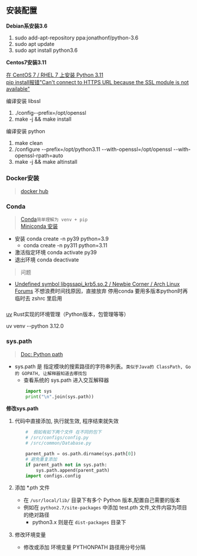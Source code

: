 ## 安装配置

**Debian系安装3.6**
1. sudo add-apt-repository ppa:jonathonf/python-3.6
1. sudo apt update 
1. sudo apt install python3.6

**Centos7安装3.11**

[在 CentOS 7 / RHEL 7 上安装 Python 3.11](https://blog.csdn.net/zhezhebie/article/details/132499755)  
[pip install报错"Can't connect to HTTPS URL because the SSL module is not available"](https://www.cnblogs.com/world-of-yuan/p/17855748.html)  

编译安装 libssl
1. ./config--prefix=/opt/openssl
1. make -j && make install

编译安装 python
1. make  clean
1. /configure --prefix=/opt/python3.11 --with-openssl=/opt/openssl --with-openssl-rpath=auto
1. make -j && make altinstall

### Docker安装
> [docker hub](https://hub.docker.com/_/python/)

### Conda
> [Conda](https://conda.io/projects/conda/en/latest/user-guide/install/index.html)`简单理解为 venv + pip`  
> [Miniconda 安装](https://docs.anaconda.com/miniconda/)  

- 安装 conda create -n py39  python=3.9 
    - conda create -n py311 python=3.11
- 激活指定环境 conda activate py39
- 退出环境 conda deactivate

> 问题
- [Undefined symbol libgssapi_krb5.so.2 / Newbie Corner / Arch Linux Forums](https://bbs.archlinux.org/viewtopic.php?id=292834) 不想浪费时间找原因，直接放弃 停用conda 要用多版本python时再临时去 zshrc 里启用  

### 
[uv](https://docs.astral.sh/uv/) Rust实现的环境管理（Python版本，包管理等等）  

uv venv --python 3.12.0

### sys.path
> [Doc: Python path](https://docs.python.org/3/using/cmdline.html#envvar-PYTHONPATH)

- sys.path 是 指定模块的搜索路径的字符串列表。`类似于Java的 ClassPath, Go的 GOPATH, 让解释器知道去哪找包`
    - 查看系统的 sys.path 进入交互解释器
    ```python
        import sys
        print("\n".join(sys.path))
    ```

**修改sys.path**
1. 代码中直接添加, 执行就生效, 程序结束就失效
    ```python
        #  假如有如下两个文件 在不同的包下
        # /src/configs/config.py
        # /src/common/Database.py

        parent_path = os.path.dirname(sys.path[0])
        # 避免重复添加
        if parent_path not in sys.path:
            sys.path.append(parent_path)
        import configs.config
    ```

1. 添加 *.pth 文件
    - 在 `/usr/local/lib/` 目录下有多个 Python 版本,配置自己需要的版本
    - 例如在 `python2.7/site-packages` 中添加 test.pth 文件,文件内容为项目的绝对路径
        - python3.x 则是在 `dist-packages` 目录下

1. 修改环境变量
    - 修改或添加 环境变量 PYTHONPATH 路径用分号分隔
